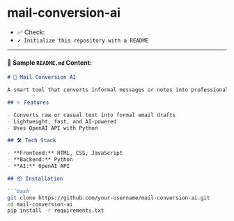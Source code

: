 # mail-conversion-ai


- ✅ Check:  
- `✔ Initialize this repository with a README`

---

#### 📄 Sample `README.md` Content:

```markdown
# 📧 Mail Conversion AI

A smart tool that converts informal messages or notes into professional emails using AI.

## ✨ Features

- Converts raw or casual text into formal email drafts
- Lightweight, fast, and AI-powered
- Uses OpenAI API with Python

## 🛠 Tech Stack

- **Frontend:** HTML, CSS, JavaScript
- **Backend:** Python
- **AI:** OpenAI API

## 📦 Installation

```bash
git clone https://github.com/your-username/mail-conversion-ai.git
cd mail-conversion-ai
pip install -r requirements.txt
